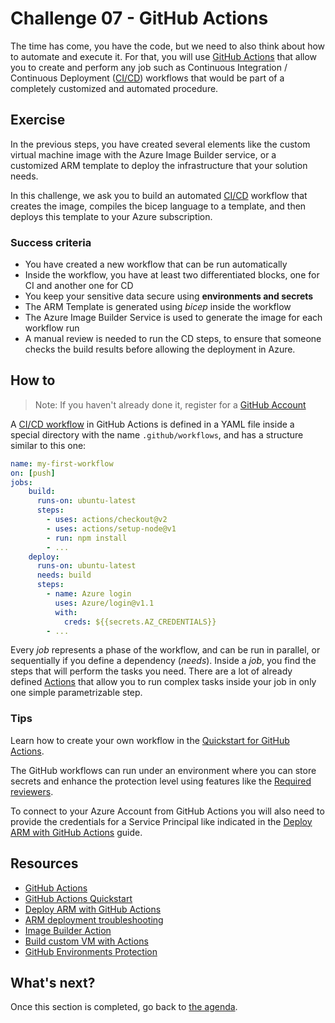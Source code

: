 # Challenge 07 - GitHub Actions

The time has come, you have the code, but we need to also think about how to automate and execute it. For that, you will use [GitHub Actions][github-actions] that allow you to create and perform any job such as Continuous Integration / Continuous Deployment ([CI/CD][ci-cd]) workflows that would be part of a completely customized and automated procedure.

## Exercise

In the previous steps, you have created several elements like the custom virtual machine image with the Azure Image Builder service, or a customized ARM template to deploy the infrastructure that your solution needs.

In this challenge, we ask you to build an automated [CI/CD][ci-cd] workflow that creates the image, compiles the bicep language to a template, and then deploys this template to your Azure subscription.

### Success criteria

* You have created a new workflow that can be run automatically
* Inside the workflow, you have at least two differentiated blocks, one for CI and another one for CD
* You keep your sensitive data secure using **environments and secrets**
* The ARM Template is generated using *bicep* inside the workflow
* The Azure Image Builder Service is used to generate the image for each workflow run
* A manual review is needed to run the CD steps, to ensure that someone checks the build results before allowing the deployment in Azure.

## How to

> Note: If you haven't already done it, register for a [GitHub Account](https://github.com/join)

A [CI/CD workflow][ci-cd] in GitHub Actions is defined in a YAML file inside a special directory with the name ```.github/workflows```, and has a structure similar to this one:

```YAML
name: my-first-workflow
on: [push]
jobs:
    build:
      runs-on: ubuntu-latest
      steps:
        - uses: actions/checkout@v2
        - uses: actions/setup-node@v1
        - run: npm install
        - ...
    deploy:
      runs-on: ubuntu-latest
      needs: build
      steps:
        - name: Azure login
          uses: Azure/login@v1.1
          with:
            creds: ${{secrets.AZ_CREDENTIALS}}
        - ...
```

Every *job* represents a phase of the workflow, and can be run in parallel, or sequentially if you define a dependency (*needs*). Inside a *job*, you find the steps that will perform the tasks you need. There are a lot of already defined [Actions][github-actions] that allow you to run complex tasks inside your job in only one simple parametrizable step.

### Tips

Learn how to create your own workflow in the [Quickstart for GitHub Actions][actions-quickstart].

The GitHub workflows can run under an environment where you can store secrets and enhance the protection level using features like the [Required reviewers][github-environment-protection].

To connect to your Azure Account from GitHub Actions you will also need to provide the credentials for a Service Principal like indicated in the [Deploy ARM with GitHub Actions][azure-github] guide.

## Resources

- [GitHub Actions][github-actions]
- [GitHub Actions Quickstart][actions-quickstart]
- [Deploy ARM with GitHub Actions][azure-github]
- [ARM deployment troubleshooting](https://docs.microsoft.com/azure/azure-resource-manager/templates/common-deployment-errors)
- [Image Builder Action][image-builder-action]
- [Build custom VM with Actions][build-vm-images]
- [GitHub Environments Protection][github-environment-protection]

## What's next?

Once this section is completed, go back to [the agenda](../../README.md).

[actions-quickstart]: https://docs.github.com/actions/quickstart "Quickstart for GitHub Actions"
[azure-github]: https://docs.microsoft.com/azure/azure-resource-manager/templates/deploy-github-actions/ "Deploy ARM templates by using GitHub Actions"
[ci-cd]:https://docs.github.com/actions/guides/about-continuous-integration "About continuous integration"
[github-actions]:https://docs.github.com/actions/learn-github-actions/introduction-to-github-actions "Introduction to GitHub Actions"
[github-environment-protection]: https://docs.github.com/actions/reference/environments#required-reviewers
[build-vm-images]: https://docs.microsoft.com/azure/developer/github/build-vm-image "Build custom virtual machine images with GitHub Actions and Azure"
[image-builder-action]: https://github.com/marketplace/actions/build-azure-virtual-machine-image "GitHub Action to Build Custom Virtual Machine Images"

